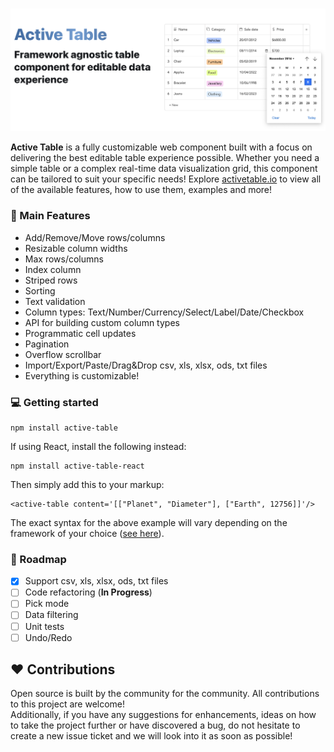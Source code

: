 <br />

![alt text](./assets/readme/title.png)

<b>Active Table</b> is a fully customizable web component built with a focus on delivering the best editable table experience possible. Whether you need a simple table or a complex real-time data visualization grid, this component can be tailored to suit your specific needs! Explore [activetable.io](https://activetable.io/) to view all of the available features, how to use them, examples and more!

### :rocket: Main Features

- Add/Remove/Move rows/columns
- Resizable column widths
- Max rows/columns
- Index column
- Striped rows
- Sorting
- Text validation
- Column types: Text/Number/Currency/Select/Label/Date/Checkbox
- API for building custom column types
- Programmatic cell updates
- Pagination
- Overflow scrollbar
- Import/Export/Paste/Drag&Drop csv, xls, xlsx, ods, txt files
- Everything is customizable!

### :computer: Getting started

```
npm install active-table
```

If using React, install the following instead:

```
npm install active-table-react
```

Then simply add this to your markup:

```
<active-table content='[["Planet", "Diameter"], ["Earth", 12756]]'/>
```

The exact syntax for the above example will vary depending on the framework of your choice ([see here](https://activetable.io/examples/frameworks)).

### :dart: Roadmap

- [x] Support csv, xls, xlsx, ods, txt files
- [ ] Code refactoring (<b>In Progress</b>)
- [ ] Pick mode
- [ ] Data filtering
- [ ] Unit tests
- [ ] Undo/Redo

## :heart: Contributions

Open source is built by the community for the community. All contributions to this project are welcome!
<br> Additionally, if you have any suggestions for enhancements, ideas on how to take the project further or have discovered a bug, do not hesitate to create a new issue ticket and we will look into it as soon as possible!
